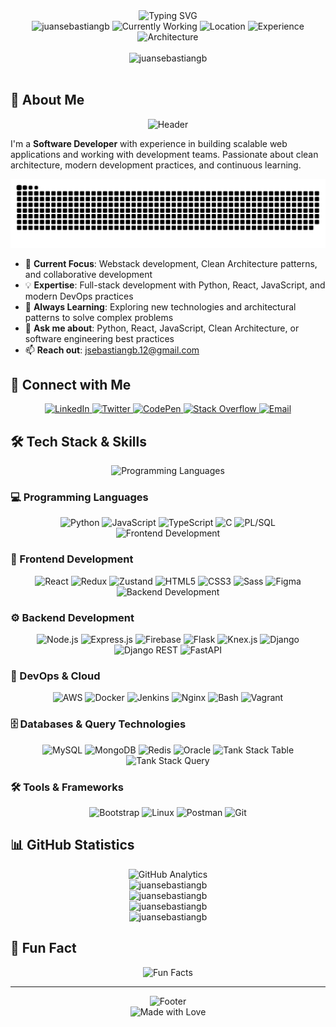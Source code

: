 <div align="center">
  <img src="https://readme-typing-svg.herokuapp.com?font=Fira+Code&pause=1000&color=2F81F7&center=true&vCenter=true&width=435&lines=Software+Developer;Full-Stack+Engineer;Clean+Architecture+Enthusiast;Problem+Solver+%26+Team+Player" alt="Typing SVG" />
</div>

<div align="center">
  <img src="https://komarev.com/ghpvc/?username=juansebastiangb&label=Profile%20views&color=0e75b6&style=flat" alt="juansebastiangb" />
  <img src="https://img.shields.io/badge/Status-Currently%20Working-blue" alt="Currently Working" />
  <img src="https://img.shields.io/badge/Location-Colombia-blue" alt="Location" />
  <img src="https://img.shields.io/badge/Experience-Experienced-orange" alt="Experience" />
  <img src="https://img.shields.io/badge/Architecture-Clean%20Code-green" alt="Architecture" />
</div>

<br/>

<div align="center">
  <img src="https://github-profile-trophy.vercel.app/?username=juansebastiangb&theme=radical&no-frame=false&no-bg=true&margin-w=4" alt="juansebastiangb" />
</div>

<br/>

## 🚀 About Me

<div align="center">
  <img src="https://capsule-render.vercel.app/api?type=waving&color=gradient&height=100&section=header" alt="Header" />
</div>

I'm a **Software Developer** with experience in building scalable web applications and working with development teams. Passionate about clean architecture, modern development practices, and continuous learning.

<div align="center">
  <img src="https://github.com/Platane/snk/raw/output/github-contribution-grid-snake.svg" alt="Snake animation" />
</div>

- 🎯 **Current Focus**: Webstack development, Clean Architecture patterns, and collaborative development
- 💡 **Expertise**: Full-stack development with Python, React, JavaScript, and modern DevOps practices
- 🌱 **Always Learning**: Exploring new technologies and architectural patterns to solve complex problems
- 💬 **Ask me about**: Python, React, JavaScript, Clean Architecture, or software engineering best practices
- 📫 **Reach out**: jsebastiangb.12@gmail.com

## 🔗 Connect with Me

<div align="center">
  <a href="https://linkedin.com/in/juan-sebastian-gonzalez-27927a215" target="blank">
    <img src="https://img.shields.io/badge/LinkedIn-0077B5?style=for-the-badge&logo=linkedin&logoColor=white" alt="LinkedIn" />
  </a>
  <a href="https://twitter.com/juancho1141" target="blank">
    <img src="https://img.shields.io/badge/Twitter-1DA1F2?style=for-the-badge&logo=twitter&logoColor=white" alt="Twitter" />
  </a>
  <a href="https://codepen.io/juansebastiangb" target="blank">
    <img src="https://img.shields.io/badge/CodePen-000000?style=for-the-badge&logo=codepen&logoColor=white" alt="CodePen" />
  </a>
  <a href="https://stackoverflow.com/users/juan-sebastian-gonzalez" target="blank">
    <img src="https://img.shields.io/badge/Stack_Overflow-FE7A16?style=for-the-badge&logo=stack-overflow&logoColor=white" alt="Stack Overflow" />
  </a>
  <a href="mailto:jsebastiangb.12@gmail.com">
    <img src="https://img.shields.io/badge/Email-D14836?style=for-the-badge&logo=gmail&logoColor=white" alt="Email" />
  </a>
</div>

## 🛠️ Tech Stack & Skills

<div align="center">
  <img src="https://img.shields.io/badge/💻%20Programming%20Languages-8A2BE2?style=for-the-badge&logo=code&logoColor=white" alt="Programming Languages" />
</div>

### 💻 Programming Languages

<div align="center">
  <img src="https://img.shields.io/badge/Python-3776AB?style=for-the-badge&logo=python&logoColor=white" alt="Python" />
  <img src="https://img.shields.io/badge/JavaScript-F7DF1E?style=for-the-badge&logo=javascript&logoColor=black" alt="JavaScript" />
  <img src="https://img.shields.io/badge/TypeScript-007ACC?style=for-the-badge&logo=typescript&logoColor=white" alt="TypeScript" />
  <img src="https://img.shields.io/badge/C-00599C?style=for-the-badge&logo=c&logoColor=white" alt="C" />
  <img src="https://img.shields.io/badge/PL%2FSQL-F80000?style=for-the-badge&logo=oracle&logoColor=white" alt="PL/SQL" />
</div>

<div align="center">
  <img src="https://img.shields.io/badge/🎨%20Frontend%20Development-FF6B6B?style=for-the-badge&logo=palette&logoColor=white" alt="Frontend Development" />
</div>

### 🎨 Frontend Development

<div align="center">
  <img src="https://img.shields.io/badge/React-20232A?style=for-the-badge&logo=react&logoColor=61DAFB" alt="React" />
  <img src="https://img.shields.io/badge/Redux-593D88?style=for-the-badge&logo=redux&logoColor=white" alt="Redux" />
  <img src="https://img.shields.io/badge/Zustand-FF6B35?style=for-the-badge&logo=zustand&logoColor=white" alt="Zustand" />
  <img src="https://img.shields.io/badge/HTML5-E34F26?style=for-the-badge&logo=html5&logoColor=white" alt="HTML5" />
  <img src="https://img.shields.io/badge/CSS3-1572B6?style=for-the-badge&logo=css3&logoColor=white" alt="CSS3" />
  <img src="https://img.shields.io/badge/Sass-CC6699?style=for-the-badge&logo=sass&logoColor=white" alt="Sass" />
  <img src="https://img.shields.io/badge/Figma-F24E1E?style=for-the-badge&logo=figma&logoColor=white" alt="Figma" />
</div>

<div align="center">
  <img src="https://img.shields.io/badge/⚙️%20Backend%20Development-4ECDC4?style=for-the-badge&logo=server&logoColor=white" alt="Backend Development" />
</div>

### ⚙️ Backend Development

<div align="center">
  <img src="https://img.shields.io/badge/Node.js-43853D?style=for-the-badge&logo=node.js&logoColor=white" alt="Node.js" />
  <img src="https://img.shields.io/badge/Express.js-404D59?style=for-the-badge&logo=express&logoColor=white" alt="Express.js" />
  <img src="https://img.shields.io/badge/Firebase-FFCA28?style=for-the-badge&logo=firebase&logoColor=black" alt="Firebase" />
  <img src="https://img.shields.io/badge/Flask-000000?style=for-the-badge&logo=flask&logoColor=white" alt="Flask" />
  <img src="https://img.shields.io/badge/Knex.js-000000?style=for-the-badge&logo=knex&logoColor=white" alt="Knex.js" />
  <img src="https://img.shields.io/badge/Django-092E20?style=for-the-badge&logo=django&logoColor=white" alt="Django" />
  <img src="https://img.shields.io/badge/Django%20REST-092E20?style=for-the-badge&logo=django&logoColor=white" alt="Django REST" />
  <img src="https://img.shields.io/badge/FastAPI-009688?style=for-the-badge&logo=fastapi&logoColor=white" alt="FastAPI" />
</div>

### 🚀 DevOps & Cloud

<div align="center">
  <img src="https://img.shields.io/badge/AWS-232F3E?style=for-the-badge&logo=amazon-aws&logoColor=white" alt="AWS" />
  <img src="https://img.shields.io/badge/Docker-2496ED?style=for-the-badge&logo=docker&logoColor=white" alt="Docker" />
  <img src="https://img.shields.io/badge/Jenkins-D24939?style=for-the-badge&logo=jenkins&logoColor=white" alt="Jenkins" />
  <img src="https://img.shields.io/badge/Nginx-009639?style=for-the-badge&logo=nginx&logoColor=white" alt="Nginx" />
  <img src="https://img.shields.io/badge/Bash-4EAA25?style=for-the-badge&logo=gnu-bash&logoColor=white" alt="Bash" />
  <img src="https://img.shields.io/badge/Vagrant-1868F2?style=for-the-badge&logo=vagrant&logoColor=white" alt="Vagrant" />
</div>

### 🗄️ Databases & Query Technologies

<div align="center">
  <img src="https://img.shields.io/badge/MySQL-4479A1?style=for-the-badge&logo=mysql&logoColor=white" alt="MySQL" />
  <img src="https://img.shields.io/badge/MongoDB-4EA94B?style=for-the-badge&logo=mongodb&logoColor=white" alt="MongoDB" />
  <img src="https://img.shields.io/badge/Redis-DC382D?style=for-the-badge&logo=redis&logoColor=white" alt="Redis" />
  <img src="https://img.shields.io/badge/Oracle-F80000?style=for-the-badge&logo=oracle&logoColor=white" alt="Oracle" />
  <img src="https://img.shields.io/badge/Tank%20Stack%20Table-FF6B35?style=for-the-badge&logo=table&logoColor=white" alt="Tank Stack Table" />
  <img src="https://img.shields.io/badge/Tank%20Stack%20Query-4ECDC4?style=for-the-badge&logo=query&logoColor=white" alt="Tank Stack Query" />
</div>

### 🛠️ Tools & Frameworks

<div align="center">
  <img src="https://img.shields.io/badge/Bootstrap-563D7C?style=for-the-badge&logo=bootstrap&logoColor=white" alt="Bootstrap" />
  <img src="https://img.shields.io/badge/Linux-FCC624?style=for-the-badge&logo=linux&logoColor=black" alt="Linux" />
  <img src="https://img.shields.io/badge/Postman-FF6C37?style=for-the-badge&logo=postman&logoColor=white" alt="Postman" />
  <img src="https://img.shields.io/badge/Git-F05032?style=for-the-badge&logo=git&logoColor=white" alt="Git" />
</div>

## 📊 GitHub Statistics

<div align="center">
  <img src="https://img.shields.io/badge/📊%20GitHub%20Analytics-FF6B35?style=for-the-badge&logo=github&logoColor=white" alt="GitHub Analytics" />
</div>

<div align="center">
  <img src="https://github-readme-stats.vercel.app/api?username=juansebastiangb&show_icons=true&locale=en&theme=radical&hide_border=true&count_private=true&include_all_commits=true&custom_title=Juan%20Sebastian%27s%20GitHub%20Stats" alt="juansebastiangb" />
</div>

<div align="center">
  <img src="https://github-readme-stats.vercel.app/api/top-langs?username=juansebastiangb&show_icons=true&locale=en&layout=compact&theme=radical&hide_border=true&langs_count=8&custom_title=Most%20Used%20Languages" alt="juansebastiangb" />
</div>

<div align="center">
  <img src="https://github-readme-streak-stats.herokuapp.com/?user=juansebastiangb&theme=radical&hide_border=true&stroke=0000&background=0D1117&ring=5BCDEC&fire=5BCDEC&currStreakLabel=5BCDEC" alt="juansebastiangb" />
</div>

<div align="center">
  <img src="https://github-readme-activity-graph.vercel.app/graph?username=juansebastiangb&theme=radical&hide_border=true&area=true" alt="juansebastiangb" />
</div>

## 🎯 Fun Fact

<div align="center">
  <img src="https://readme-typing-svg.herokuapp.com?font=Fira+Code&pause=1000&color=00D4AA&center=true&vCenter=true&width=700&lines=When+I%27m+not+coding%2C+I%27m+learning+something+new;Clean+code+is+not+written+by+rules;It%27s+written+by+following+your+heart+%3C3" alt="Fun Facts" />
</div>

---

<div align="center">
  <img src="https://capsule-render.vercel.app/api?type=waving&color=gradient&height=100&section=footer" alt="Footer" />
</div>

<div align="center">
  <img src="https://img.shields.io/badge/Made%20with%20❤️%20by%20Juan%20Sebastian-FF6B6B?style=for-the-badge&logo=heart&logoColor=white" alt="Made with Love" />
</div>
